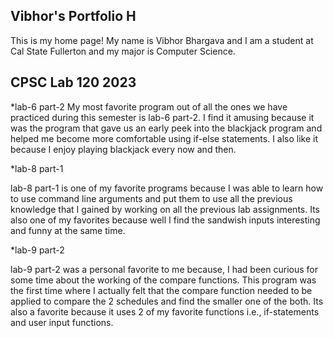 ## Vibhor's Portfolio H 


This is my home page! My name is Vibhor Bhargava and I am a student at Cal State Fullerton and my major is Computer Science.

## CPSC Lab 120 2023

*lab-6 part-2
My most favorite program out of all the ones we have practiced during this semester is lab-6 part-2. I find it amusing because it was the program that gave us an early peek into the blackjack program and helped me become more comfortable using if-else statements. I also like it because I enjoy playing blackjack every now and then.

*lab-8 part-1

lab-8 part-1 is one of my favorite programs because I was able to learn how to use command line arguments and put them to use all the previous knowledge that I gained by working on all the previous lab assignments. Its also one of my favorites because well I find the sandwish inputs interesting and funny at the same time.

*lab-9 part-2

lab-9 part-2 was a personal favorite to me because, I had been curious for some time about the working of the compare functions. This program was the first time where I actually felt that the compare function needed to be applied to compare the 2 schedules and find the smaller one of the both. Its also a favorite because it uses 2 of my favorite functions i.e., if-statements and user input functions.

